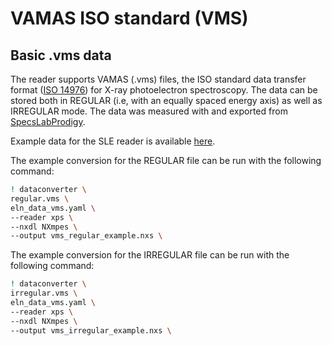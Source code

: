 # VAMAS ISO standard (VMS)

## Basic .vms data

The reader supports VAMAS (.vms) files, the ISO standard data transfer format ([ISO 14976](https://www.iso.org/standard/24269.html)) for X-ray photoelectron spectroscopy. The data can be stored both in REGULAR (i.e, with an equally spaced energy axis) as well as IRREGULAR mode. The data was measured with and exported from [SpecsLabProdigy](https://www.specs-group.com/nc/specs/products/detail/prodigy/).

Example data for the SLE reader is available [here](https://github.com/FAIRmat-NFDI/pynxtools-xps/tree/main/examples/vms).

The example conversion for the REGULAR file can be run with the following command:

```sh
! dataconverter \
regular.vms \
eln_data_vms.yaml \
--reader xps \
--nxdl NXmpes \
--output vms_regular_example.nxs \
```

The example conversion for the IRREGULAR file can be run with the following command:

```sh
! dataconverter \
irregular.vms \
eln_data_vms.yaml \
--reader xps \
--nxdl NXmpes \
--output vms_irregular_example.nxs \
```

<!-- ## Data analysis in CasaXPS -->